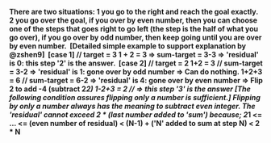 **There are two situations:
1 you go to the right and reach the goal exactly.
2 you go over the goal, if you over by even number, then you can choose one of the steps that goes right to go left (the step is the half of what you go over), if you go over by odd number, then keep going until you are over by even number.
​
[Detailed simple example to support explanation by @zshen9]
​
[case 1] // target = 3
1 + 2 = 3 => sum-target = 3-3 => 'residual' is 0: this step '2' is the answer.
​
​
[case 2] // target = 2
1+2 = 3 // sum-target = 3-2 => 'residual' is 1: gone over by odd number => Can do nothing.
1+2+3 = 6 // sum-target = 6-2 => 'residual' is 4: gone over by even number => Flip 2 to add -4 (subtract 2*2)
1-2+3 = 2 // => this step '3' is the answer
​
​
[The following condition assures flipping only a number is sufficient.]
​
​
Flipping by only a number always has the meaning to subtract even integer.
The 'residual' cannot exceed 2 * (last number added to 'sum') because;
2*1 <= ... <= (even number of residual) < (N-1) + ('N' added to sum at step N) < 2 * N**
​
​